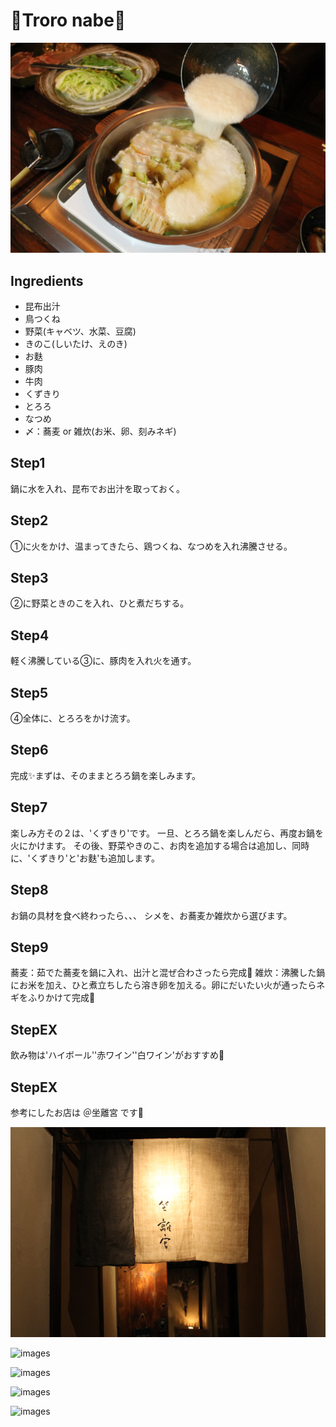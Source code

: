 # 🍲Troro nabe🥔
![Alt text](image.png)

## Ingredients

- 昆布出汁
- 鳥つくね
- 野菜(キャベツ、水菜、豆腐)
- きのこ(しいたけ、えのき)
- お麩
- 豚肉
- 牛肉
- くずきり
- とろろ
- なつめ
- 〆：蕎麦 or 雑炊(お米、卵、刻みネギ)

## Step1
鍋に水を入れ、昆布でお出汁を取っておく。

## Step2
①に火をかけ、温まってきたら、鶏つくね、なつめを入れ沸騰させる。

## Step3
②に野菜ときのこを入れ、ひと煮だちする。

## Step4
軽く沸騰している③に、豚肉を入れ火を通す。

## Step5
④全体に、とろろをかけ流す。

## Step6
完成✨まずは、そのままとろろ鍋を楽しみます。

## Step7
楽しみ方その２は、'くずきり'です。
一旦、とろろ鍋を楽しんだら、再度お鍋を火にかけます。
その後、野菜やきのこ、お肉を追加する場合は追加し、同時に、'くずきり'と'お麩'も追加します。

## Step8
お鍋の具材を食べ終わったら、、、
シメを、お蕎麦か雑炊から選びます。

## Step9
蕎麦：茹でた蕎麦を鍋に入れ、出汁と混ぜ合わさったら完成🍜
雑炊：沸騰した鍋にお米を加え、ひと煮立ちしたら溶き卵を加える。卵にだいたい火が通ったらネギをふりかけて完成🍚

## StepEX
飲み物は'ハイボール''赤ワイン''白ワイン'がおすすめ🥂

## StepEX
参考にしたお店は ＠坐離宮 です🎵

![Alt text](image-1.png)


![images](https://github.com/ayumyonn/cooking-recipes/assets/146798257/376598ca-eac0-4b2d-b353-65baf746ba53)

![images](https://github.com/ayumyonn/cooking-recipes/assets/146798257/84b5373f-db35-428d-9e29-23e3e3ba0d8d)

![images](https://github.com/ayumyonn/cooking-recipes/assets/146798257/5fb6977a-a24f-485e-a432-4ac33c2b57f5)

![images](https://github.com/ayumyonn/cooking-recipes/assets/146798257/6477c03b-5aae-4f5b-8dbb-e48796581e39)









